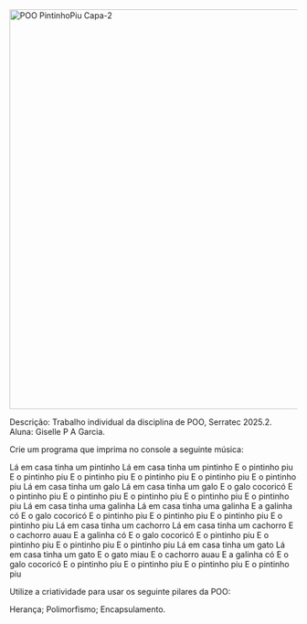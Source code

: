 <img width="1920" height="700" alt="POO PintinhoPiu Capa-2" src="https://github.com/user-attachments/assets/773f19d6-669d-44ca-9cef-d371bdf4e768" />

Descrição:
Trabalho individual da disciplina de POO, Serratec 2025.2.
Aluna: Giselle P A Garcia.

Crie um programa que imprima no console a seguinte música:


Lá em casa tinha um pintinho
Lá em casa tinha um pintinho
E o pintinho piu
E o pintinho piu
E o pintinho piu
E o pintinho piu
E o pintinho piu
E o pintinho piu
Lá em casa tinha um galo
Lá em casa tinha um galo
E o galo cocoricó
E o pintinho piu
E o pintinho piu
E o pintinho piu
E o pintinho piu
E o pintinho piu
Lá em casa tinha uma galinha
Lá em casa tinha uma galinha
E a galinha có
E o galo cocoricó
E o pintinho piu
E o pintinho piu
E o pintinho piu
E o pintinho piu
Lá em casa tinha um cachorro
Lá em casa tinha um cachorro
E o cachorro auau
E a galinha có
E o galo cocoricó
E o pintinho piu
E o pintinho piu
E o pintinho piu
E o pintinho piu
Lá em casa tinha um gato
Lá em casa tinha um gato
E o gato miau
E o cachorro auau
E a galinha có
E o galo cocoricó
E o pintinho piu
E o pintinho piu
E o pintinho piu
E o pintinho piu

Utilize a criatividade para usar os seguinte pilares da POO:

Herança; 
Polimorfismo; 
Encapsulamento.


